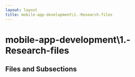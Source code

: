 ```yaml
---
layout: layout
title: mobile-app-development\1.-Research-files
---
```


# mobile-app-development\1.-Research-files

## Files and Subsections

